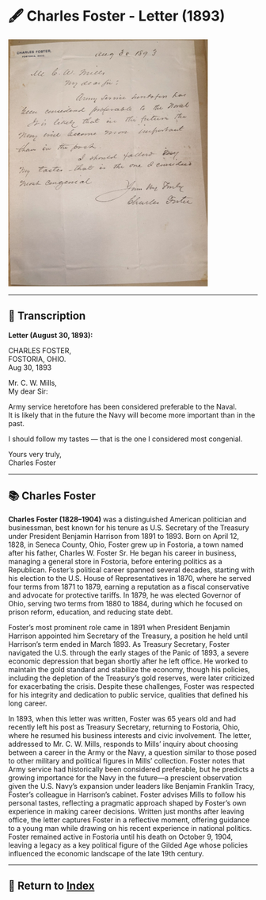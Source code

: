 # 🖋️ Charles Foster - Letter (1893)

<a href="assets/Charles_Foster_Letter.jpg" target="_blank">
  <img src="assets/Charles_Foster_Letter.jpg" alt="Charles Foster Letter" style="max-width: 80%; height: auto;"/>
</a>

---

## 📜 Transcription

**Letter (August 30, 1893):**  

CHARLES FOSTER,  
FOSTORIA, OHIO.  
Aug 30, 1893  

Mr. C. W. Mills,  
My dear Sir:  

Army service heretofore has been considered preferable to the Naval.  
It is likely that in the future the Navy will become more important than in the past.  

I should follow my tastes — that is the one I considered most congenial.  

Yours very truly,  
Charles Foster  

---

## 📚 Charles Foster

**Charles Foster (1828–1904)** was a distinguished American politician and businessman, best known for his tenure as U.S. Secretary of the Treasury under President Benjamin Harrison from 1891 to 1893. Born on April 12, 1828, in Seneca County, Ohio, Foster grew up in Fostoria, a town named after his father, Charles W. Foster Sr. He began his career in business, managing a general store in Fostoria, before entering politics as a Republican. Foster’s political career spanned several decades, starting with his election to the U.S. House of Representatives in 1870, where he served four terms from 1871 to 1879, earning a reputation as a fiscal conservative and advocate for protective tariffs. In 1879, he was elected Governor of Ohio, serving two terms from 1880 to 1884, during which he focused on prison reform, education, and reducing state debt.

Foster’s most prominent role came in 1891 when President Benjamin Harrison appointed him Secretary of the Treasury, a position he held until Harrison’s term ended in March 1893. As Treasury Secretary, Foster navigated the U.S. through the early stages of the Panic of 1893, a severe economic depression that began shortly after he left office. He worked to maintain the gold standard and stabilize the economy, though his policies, including the depletion of the Treasury’s gold reserves, were later criticized for exacerbating the crisis. Despite these challenges, Foster was respected for his integrity and dedication to public service, qualities that defined his long career.

In 1893, when this letter was written, Foster was 65 years old and had recently left his post as Treasury Secretary, returning to Fostoria, Ohio, where he resumed his business interests and civic involvement. The letter, addressed to Mr. C. W. Mills, responds to Mills’ inquiry about choosing between a career in the Army or the Navy, a question similar to those posed to other military and political figures in Mills’ collection. Foster notes that Army service had historically been considered preferable, but he predicts a growing importance for the Navy in the future—a prescient observation given the U.S. Navy’s expansion under leaders like Benjamin Franklin Tracy, Foster’s colleague in Harrison’s cabinet. Foster advises Mills to follow his personal tastes, reflecting a pragmatic approach shaped by Foster’s own experience in making career decisions. Written just months after leaving office, the letter captures Foster in a reflective moment, offering guidance to a young man while drawing on his recent experience in national politics. Foster remained active in Fostoria until his death on October 9, 1904, leaving a legacy as a key political figure of the Gilded Age whose policies influenced the economic landscape of the late 19th century.

---

## 🔗 Return to [Index](index.md)